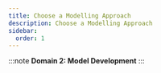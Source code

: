 ```yaml
---
title: Choose a Modelling Approach
description: Choose a Modelling Approach
sidebar:
  order: 1
---
```

:::note
**Domain 2: Model Development**
:::